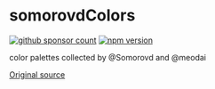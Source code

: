 # somorovdColors

[![github sponsor count](https://img.shields.io/github/sponsors/meodai)](https://github.com/sponsors/meodai)
[![npm version](https://img.shields.io/npm/v/somorovdcolors.svg)](https://www.npmjs.com/package/somorovdcolors)

color palettes collected by @Somorovd and @meodai

[Original source](https://github.com/Somorovd/GenArt_Public/blob/main/palettes.json)


